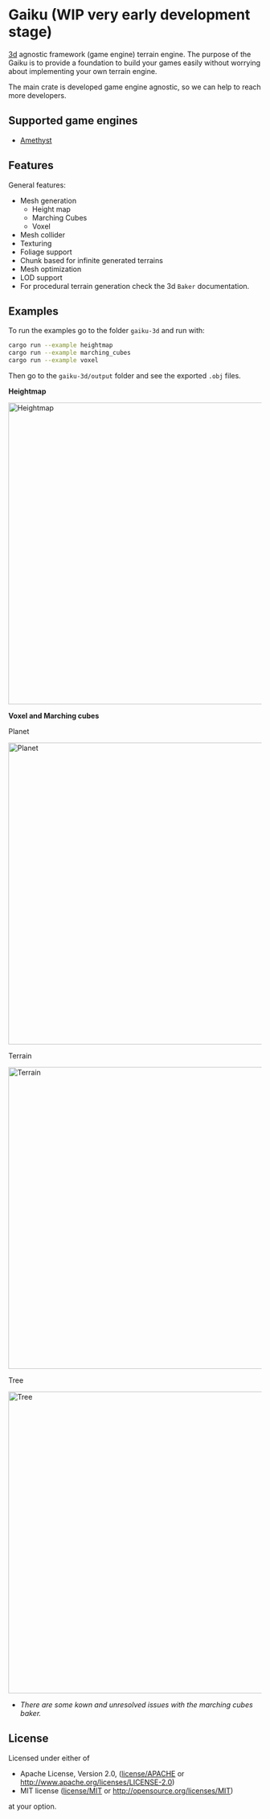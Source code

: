 # Gaiku (WIP very early development stage)

[3d](gaiku-3d) agnostic framework (game engine) terrain engine. The purpose of the Gaiku is to provide a 
foundation to build your games easily without worrying about implementing your own terrain engine.

The main crate is developed game engine agnostic, so we can help to reach more developers.

## Supported game engines

- [Amethyst](gaiku-amethyst)

## Features

General features:

- Mesh generation
  - Height map
  - Marching Cubes
  - Voxel
- Mesh collider
- Texturing
- Foliage support
- Chunk based for infinite generated terrains
- Mesh optimization
- LOD support
- For procedural terrain generation check the 3d `Baker` documentation.

## Examples

To run the examples go to the folder `gaiku-3d` and run with:

```bash
cargo run --example heightmap
cargo run --example marching_cubes
cargo run --example voxel
```

Then go to the `gaiku-3d/output` folder and see the exported `.obj` files.

**Heightmap**

<img alt="Heightmap" src="images/gaiku-3d/heightmap.png" width="600px" />

**Voxel and Marching cubes**

Planet

<img alt="Planet" src="images/gaiku-3d/planet.png" width="600px" />

Terrain

<img alt="Terrain" src="images/gaiku-3d/terrain.png" width="600px" />

Tree

<img alt="Tree" src="images/gaiku-3d/tree.png" width="600px" />


* *There are some kown and unresolved issues with the marching cubes baker.*

## License

Licensed under either of

- Apache License, Version 2.0, ([license/APACHE](license/APACHE) or http://www.apache.org/licenses/LICENSE-2.0)
- MIT license ([license/MIT](license/MIT) or http://opensource.org/licenses/MIT)

at your option.
